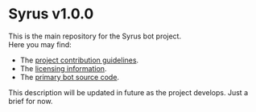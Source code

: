 # Syrus v1.0.0
This is the main repository for the Syrus bot project.  
Here you may find:
- The [project contribution guidelines](https://github.com/syrus-bot/syrus-bot/blob/master/CONTRIBUTING.md).
- The [licensing information](https://github.com/syrus-bot/syrus-bot/blob/master/COPYING).
- The [primary bot source code](https://github.com/syrus-bot/syrus-bot/tree/master/src).

This description will be updated in future as the project develops. Just a brief for now.
